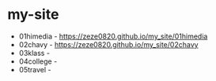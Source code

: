 # my-site
* 01himedia - https://zeze0820.github.io/my_site/01himedia
* 02chavy - https://zeze0820.github.io/my_site/02chavy
* 03klass - 
* 04college - 
* 05travel - 
